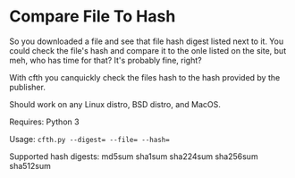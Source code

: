 # Compare File To Hash
So you downloaded a file and see that file hash digest listed next to it. You could check the file's hash and compare it to the onle listed on the site, but meh, who has time for that? It's probably fine, right? 

With cfth you canquickly check the files hash to the hash provided by the publisher. 

Should work on any Linux distro, BSD distro, and MacOS.

Requires:
Python 3

Usage:
`cfth.py --digest= --file= --hash=`

Supported hash digests:
 md5sum
 sha1sum
 sha224sum
 sha256sum
 sha512sum
